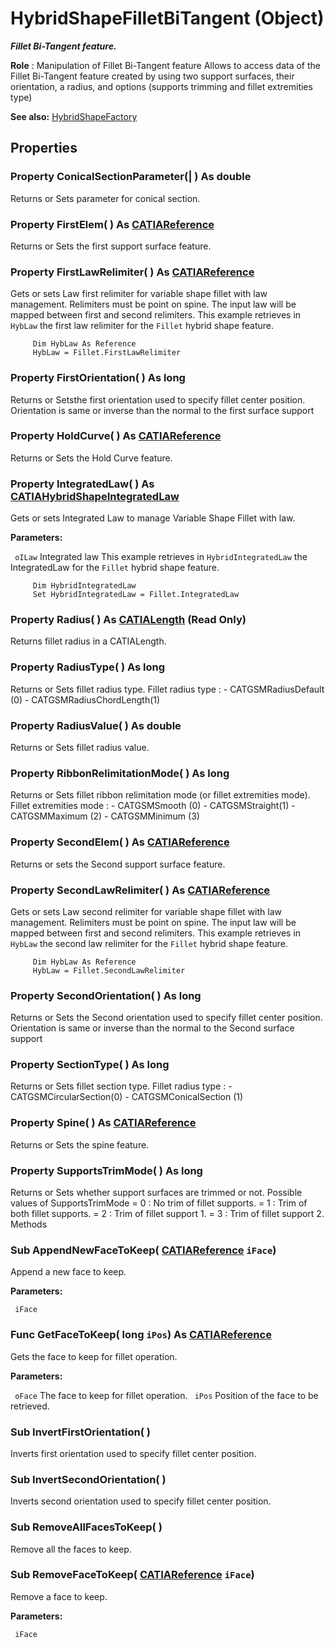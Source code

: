 # HybridShapeFilletBiTangent (Object)

**_Fillet Bi-Tangent feature._**

**Role** : Manipulation of Fillet Bi-Tangent feature Allows to access data of the Fillet Bi-Tangent feature created by using two support surfaces, their orientation, a radius, and options (supports trimming and fillet extremities type)

**See also:**      [HybridShapeFactory](../GSMInterfaces/interface_HybridShapeFactory_68680.md)

## Properties

### Property **ConicalSectionParameter**(| ) As double

   Returns or Sets parameter for conical section.  
### Property **FirstElem**( ) As [CATIAReference](../InfInterfaces/interface_Reference_17481.md)

   Returns or Sets the first support surface feature.  
### Property **FirstLawRelimiter**( ) As [CATIAReference](../InfInterfaces/interface_Reference_17481.md)

   Gets or sets Law first relimiter for variable shape fillet with law management.
Relimiters must be point on spine.
The input law will be mapped between first and second relimiters. This example retrieves in `HybLaw` the first law relimiter for the `Fillet` hybrid shape feature.

```VBScript
     Dim HybLaw As Reference
     HybLaw = Fillet.FirstLawRelimiter

```

### Property **FirstOrientation**( ) As long

   Returns or Setsthe first orientation used to specify fillet center position.
Orientation is same or inverse than the normal to the first surface support  
### Property **HoldCurve**( ) As [CATIAReference](../InfInterfaces/interface_Reference_17481.md)

   Returns or Sets the Hold Curve feature.  
### Property **IntegratedLaw**( ) As [CATIAHybridShapeIntegratedLaw](../GSMInterfaces/interface_HybridShapeIntegratedLaw_119452.md)

   Gets or sets Integrated Law to manage Variable Shape Fillet with law.

**Parameters:**

` oILaw`      Integrated law This example retrieves in `HybridIntegratedLaw` the IntegratedLaw for the `Fillet` hybrid shape feature.

```VBScript
     Dim HybridIntegratedLaw
     Set HybridIntegratedLaw = Fillet.IntegratedLaw

```

### Property **Radius**( ) As [CATIALength](../KnowledgeInterfaces/interface_Length_8108.md) (Read Only)

   Returns fillet radius in a CATIALength.  
### Property **RadiusType**( ) As long

   Returns or Sets fillet radius type.
Fillet radius type :
\- CATGSMRadiusDefault (0)
\- CATGSMRadiusChordLength(1)  
### Property **RadiusValue**( ) As double

   Returns or Sets fillet radius value.  
### Property **RibbonRelimitationMode**( ) As long

   Returns or Sets fillet ribbon relimitation mode (or fillet extremities mode).
Fillet extremities mode :
\- CATGSMSmooth (0)
\- CATGSMStraight(1)
\- CATGSMMaximum (2)
\- CATGSMMinimum (3)  
### Property **SecondElem**( ) As [CATIAReference](../InfInterfaces/interface_Reference_17481.md)

   Returns or sets the Second support surface feature.  
### Property **SecondLawRelimiter**( ) As [CATIAReference](../InfInterfaces/interface_Reference_17481.md)

   Gets or sets Law second relimiter for variable shape fillet with law management.
Relimiters must be point on spine.
The input law will be mapped between first and second relimiters. This example retrieves in `HybLaw` the second law relimiter for the `Fillet` hybrid shape feature.

```VBScript
     Dim HybLaw As Reference
     HybLaw = Fillet.SecondLawRelimiter

```

### Property **SecondOrientation**( ) As long

   Returns or Sets the Second orientation used to specify fillet center position.
Orientation is same or inverse than the normal to the Second surface support

### Property **SectionType**( ) As long

   Returns or Sets fillet section type.
Fillet radius type :
\- CATGSMCircularSection(0)
\- CATGSMConicalSection (1)  
### Property **Spine**( ) As [CATIAReference](../InfInterfaces/interface_Reference_17481.md)

   Returns or Sets the spine feature.  
### Property **SupportsTrimMode**( ) As long

   Returns or Sets whether support surfaces are trimmed or not. Possible values of SupportsTrimMode = 0 : No trim of fillet supports. = 1 : Trim of both fillet supports. = 2 : Trim of fillet support 1. = 3 : Trim of fillet support 2.  Methods

### Sub **AppendNewFaceToKeep**( [CATIAReference](../InfInterfaces/interface_Reference_17481.md)  `iFace`)

   Append a new face to keep.

**Parameters:**

` iFace`

### Func **GetFaceToKeep**( long  `iPos`) As [CATIAReference](../InfInterfaces/interface_Reference_17481.md)

   Gets the face to keep for fillet operation.

**Parameters:**

` oFace`      The face to keep for fillet operation.
` iPos`      Position of the face to be retrieved.

### Sub **InvertFirstOrientation**( )

   Inverts first orientation used to specify fillet center position.  
### Sub **InvertSecondOrientation**( )

   Inverts second orientation used to specify fillet center position.  
### Sub **RemoveAllFacesToKeep**( )

   Remove all the faces to keep.  
### Sub **RemoveFaceToKeep**( [CATIAReference](../InfInterfaces/interface_Reference_17481.md)  `iFace`)

   Remove a face to keep.

**Parameters:**

` iFace`
